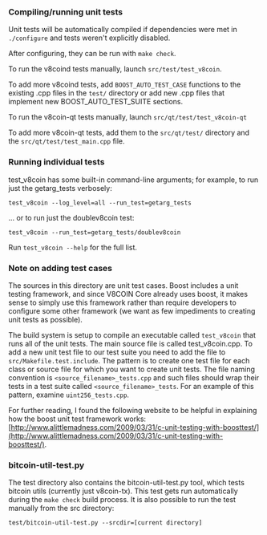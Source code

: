 ### Compiling/running unit tests

Unit tests will be automatically compiled if dependencies were met in `./configure`
and tests weren't explicitly disabled.

After configuring, they can be run with `make check`.

To run the v8coind tests manually, launch `src/test/test_v8coin`.

To add more v8coind tests, add `BOOST_AUTO_TEST_CASE` functions to the existing
.cpp files in the `test/` directory or add new .cpp files that
implement new BOOST_AUTO_TEST_SUITE sections.

To run the v8coin-qt tests manually, launch `src/qt/test/test_v8coin-qt`

To add more v8coin-qt tests, add them to the `src/qt/test/` directory and
the `src/qt/test/test_main.cpp` file.

### Running individual tests

test_v8coin has some built-in command-line arguments; for
example, to run just the getarg_tests verbosely:

    test_v8coin --log_level=all --run_test=getarg_tests

... or to run just the doublev8coin test:

    test_v8coin --run_test=getarg_tests/doublev8coin

Run `test_v8coin --help` for the full list.

### Note on adding test cases

The sources in this directory are unit test cases.  Boost includes a
unit testing framework, and since V8COIN Core already uses boost, it makes
sense to simply use this framework rather than require developers to
configure some other framework (we want as few impediments to creating
unit tests as possible).

The build system is setup to compile an executable called `test_v8coin`
that runs all of the unit tests.  The main source file is called
test_v8coin.cpp. To add a new unit test file to our test suite you need 
to add the file to `src/Makefile.test.include`. The pattern is to create 
one test file for each class or source file for which you want to create 
unit tests.  The file naming convention is `<source_filename>_tests.cpp` 
and such files should wrap their tests in a test suite 
called `<source_filename>_tests`. For an example of this pattern, 
examine `uint256_tests.cpp`.

For further reading, I found the following website to be helpful in
explaining how the boost unit test framework works:
[http://www.alittlemadness.com/2009/03/31/c-unit-testing-with-boosttest/](http://www.alittlemadness.com/2009/03/31/c-unit-testing-with-boosttest/).

### bitcoin-util-test.py

The test directory also contains the bitcoin-util-test.py tool, which tests bitcoin utils (currently just v8coin-tx). This test gets run automatically during the `make check` build process. It is also possible to run the test manually from the src directory:

```
test/bitcoin-util-test.py --srcdir=[current directory]

```